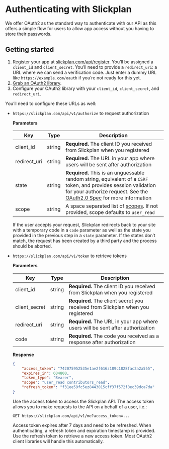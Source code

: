 # Authenticating with Slickplan

We offer OAuth2 as the standard way to authenticate with our API as this offers a simple flow for users to allow app access without you having to store their passwords.

## Getting started

1. Register your app at [slickplan.com/api/register](https://slickplan.com/api/register).
  You’ll be assigned a `client_id` and `client_secret`. You’ll need to provide a `redirect_uri`: a URL where we can send a verification code. Just enter a dummy URL like `https://example.com/oauth` if you’re not ready for this yet.
2. [Grab an OAuth2 library](https://oauth.net/code/).
3. Configure your OAuth2 library with your `client_id`, `client_secret`, and `redirect_uri`.

  You’ll need to configure these URLs as well:
  * `https://slickplan.com/api/v1/authorize` to request authorization
    
    **Parameters**
    
    Key | Type | Description
    --- | --- | ---
    client_id | string | **Required.** The client ID you received from Slickplan when you registered
    redirect_uri | string | **Required.** The URL in your app where users will be sent after authorization
    state | string | **Required.** This is an unguessable random string, equivalent of a `CSRF` token, and provides session validation for your authorize request. See the [OAuth2.0 Spec](https://tools.ietf.org/html/rfc6749#section-4.1.1) for more information
    scope | string | A space separated list of [scopes](./scopes.md). If not provided, scope defaults to `user_read`
    
    If the user accepts your request, Slickplan redirects back to your site with a temporary code in a `code` parameter as well as the state you provided in the previous step in a `state` parameter. If the states don’t match, the request has been created by a third party and the process should be aborted.

  * `https://slickplan.com/api/v1/token` to retrieve tokens
    
    **Parameters**
    
    Key | Type | Description
    --- | --- | ---
    client_id | string | **Required.** The client ID you received from Slickplan when you registered
    client_secret | string | **Required.** The client secret you received from Slickplan when you registered
    redirect_uri | string | **Required.** The URL in your app where users will be sent after authorization
    code | string | **Required.** The code you received as a response after authorization
    
    **Response**
    
    ``` json
    {
        "access_token": "742075952535e1ae2f616z189c1828fac2a2a555",
        "expires_in": 604800,
        "token_type": "Bearer",
        "scope": "user_read contributors_read",
        "refresh_token": "f31ee59fc5ez8443015cff37f572f8ec39dca7da"
    }
    ```

    Use the access token to access the Slickplan API. The access token allows you to make requests to the API on a behalf of a user, i.e.:

    `GET https://slickplan.com/api/v1/me?access_token=...`
    
    Access token expires after 7 days and need to be refreshed. When authenticating, a refresh token and expiration timestamp is provided. Use the refresh token to retrieve a new access token. Most OAuth2 client libraries will handle this automatically.